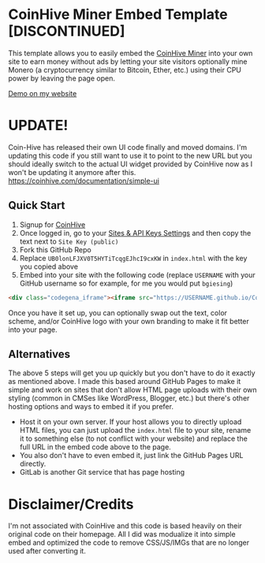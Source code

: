 # CoinHive Miner Embed Template [DISCONTINUED]
This template allows you to easily embed the [CoinHive Miner](https://coin-hive.com) into your own site to earn money without ads by letting your site visitors optionally mine Monero (a cryptocurrency similar to Bitcoin, Ether, etc.) using their CPU power by leaving the page open.

[Demo on my website](https://brandongiesing.com/cosimine/)

# UPDATE!
Coin-Hive has released their own UI code finally and moved domains. I'm updating this code if you still want to use it to point to the new URL but you should ideally switch to the actual UI widget provided by CoinHive now as I won't be updating it anymore after this. https://coinhive.com/documentation/simple-ui

## Quick Start
1. Signup for [CoinHive](https://coin-hive.com/account/signup)
2. Once logged in, go to your [Sites & API Keys Settings](https://coin-hive.com/settings/sites) and then copy the text next to `Site Key (public)`
3. Fork this GitHub Repo
4. Replace `UB0lonLFJXV0T5HYTiTcqgEJhcI9cxKW` in `index.html` with the key you copied above
5. Embed into your site with the following code (replace `USERNAME` with your GitHub username so for example, for me you would put `bgiesing`)

```html
<div class="codegena_iframe"><iframe src="https://USERNAME.github.io/CoinHiveMiner/index.html" height="255" width="442"  style="border:0px;float:middle;"></iframe></div><style>.codegena_iframe{position:relative;padding-bottom:32%;height:0;overflow: hidden;max-width:100%;}.codegena_iframe iframe{position:absolute;top:0;left:0;width:100%;height:100%;}</style>
```

Once you have it set up, you can optionally swap out the text, color scheme, and/or CoinHive logo with your own branding to make it fit better into your page. 

## Alternatives
The above 5 steps will get you up quickly but you don't have to do it exactly as mentioned above. I made this based around GitHub Pages to make it simple and work on sites that don't allow HTML page uploads with their own styling (common in CMSes like WordPress, Blogger, etc.) but there's other hosting options and ways to embed it if you prefer.

- Host it on your own server. If your host allows you to directly upload HTML files, you can just upload the `index.html` file to your site, rename it to something else (to not conflict with your website) and replace the full URL in the embed code above to the page.
- You also don't have to even embed it, just link the GitHub Pages URL directly.
- GitLab is another Git service that has page hosting

# Disclaimer/Credits
I'm not associated with CoinHive and this code is based heavily on their original code on their homepage. All I did was modualize it into simple embed and optimized the code to remove CSS/JS/IMGs that are no longer used after converting it.
